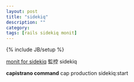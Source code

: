 ```yaml
---
layout: post
title: "sidekiq"
description: ""
category:
tags: [rails sidekiq monit]
---
```

{% include JB/setup %}

[monit for sidekiq](https://mmonit.com/monit/) 監控 sidekiq

**capistrano command**
cap production sidekiq:start
